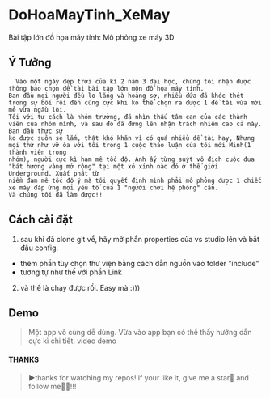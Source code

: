 # DoHoaMayTinh_XeMay
Bài tập lớn đồ họa máy tính: Mô phỏng xe máy 3D
## Ý Tưởng
```
  Vào một ngày đẹp trời của kì 2 năm 3 đại học, chúng tôi nhận được thông báo chọn đề tài bài tập lớn môn đồ họa máy tính. 
Ban đầu mọi người đều lo lắng và hoảng sợ, nhiều đứa đã khóc thét trong sự bối rối đến cùng cực khi ko thể chọn ra được 1 đề tài vừa mới mẻ vừa ngầu lòi.
Tôi với tư cách là nhóm trưởng, đã nhìn thấu tâm can của các thành viên của nhóm mình, và sau đó đã đứng lên nhận trách nhiệm cao cả này. Ban đầu thực sự 
ko được suôn sẻ lắm, thật khó khăn vì có quá nhiều đề tài hay, Nhưng mọi thứ như vỡ òa với tôi trong 1 cuộc thảo luận của tôi mới Minh(1 thành viên trong 
nhóm), người cực kì ham mê tốc độ. Anh ấy từng suýt vô địch cuộc đua "bát hương vàng mở rộng" tại một xó xỉnh nào đó ở thế giới Underground. Xuất phát từ 
niềm đam mê tốc độ ý mà tôi quyết định mình phải mô phỏng được 1 chiếc xe máy đáp ứng mọi yếu tổ của 1 "người chơi hệ phóng" cần. 
Và chúng tôi đã làm được!!
```
## Cách cài đặt
1. sau khi đã clone git về, hãy mở phần properties của vs studio lên và bắt đầu config.
 - thêm phần tùy chọn thư viện bằng cách dẫn nguồn vào folder "include"
 - tương tự như thế với phần Link
2. và thế là chạy được rồi. Easy mà :)))

## Demo
> Một app vô cùng dễ dùng. Vừa vào app bạn có thể thấy hướng dẫn cực kì chi tiết.
> video demo

#### THANKS
>▶thanks for watching my repos! if your like it, give me a star🌟 and follow me🧡🧡!!!
